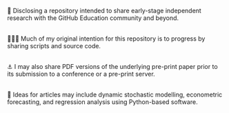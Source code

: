 🌱 Disclosing a repository intended to share early-stage independent research with the GitHub Education community and beyond.
<p>
<br> 🙇🏿‍♂️ Much of my original intention for this repository is to progress by sharing scripts and source code.
<p>
<br> ⚓ I may also share PDF versions of the underlying pre-print paper prior to its submission to a conference or a pre-print server.
<p>
<br> 🌟 Ideas for articles may include dynamic stochastic modelling, econometric forecasting, and regression analysis using Python-based software.
